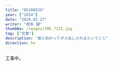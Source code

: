 ```yaml
---
title: "05200526"
year: ["2024"]
date: "2024.05.27"
writer: "柿本 建"
thumbNa: /images/IMG_7125.jpg
tag: ["文章"]
description: "面と向かってダメ出しされるということ"
direction: ho
---
```

工事中。
<!--
面と向かってダメ出しされるということ
はたらくということ
尊敬しない、何者にもなりたくないと語って何もしないのは怠惰であり傲慢、努力しろ、何者かになれ、モデルケースを見つけろ
-->